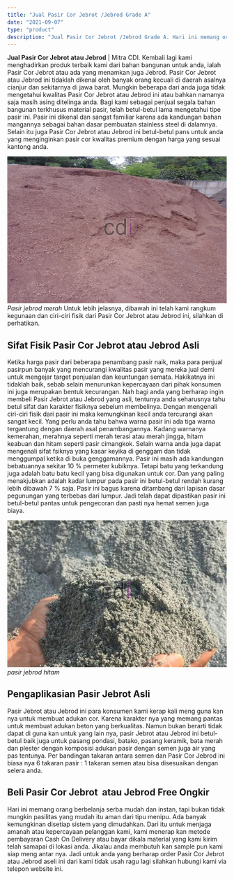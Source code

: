 ```yaml
---
title: "Jual Pasir Cor Jebrot /Jebrod Grade A"
date: "2021-09-07"
type: "product"
description: "Jual Pasir Cor Jebrot /Jebrod Grade A. Hari ini memang orang berbelanja serba mudah dan instan, tapi bukan tidak mungkin pasilitas yang mudah itu aman dari t..."
---
```


**Jual Pasir Cor Jebrot atau Jebrod** | Mitra CDI. Kembali lagi kami menghadirkan produk terbaik kami dari bahan bangunan untuk anda, ialah Pasir Cor Jebrot atau ada yang menamkan juga Jebrod. Pasir Cor Jebrot atau Jebrod ini tidaklah dikenal oleh banyak orang kecuali di daerah asalnya cianjur dan sekitarnya di jawa barat. Mungkin beberapa dari anda juga tidak mengetahui kwalitas Pasir Cor Jebrot atau Jebrod ini atau bahkan namanya saja masih asing ditelinga anda.
Bagi kami sebagai penjual segala bahan bangunan terkhusus material pasir, telah betul-betul lama mengetahui tipe pasir ini. Pasir ini dikenal dan sangat familiar karena ada kandungan bahan mangannya sebagai bahan dasar pembuatan stainless steel di dalamnya. Selain itu juga Pasir Cor Jebrot atau Jebrod ini betul-betul pans untuk anda yang menginginkan pasir cor kwalitas premium dengan harga yang sesuai kantong anda.

![Pasir jebrod merah](/images/product/pasir-jebrod-merah.jpg)
*Pasir jebrod merah*
Untuk lebih jelasnya, dibawah ini telah kami rangkum kegunaan dan ciri-ciri fisik dari Pasir Cor Jebrot atau Jebrod ini, silahkan di perhatikan.

 ## Sifat Fisik Pasir Cor Jebrot atau Jebrod Asli
    
Ketika harga pasir dari beberapa penambang pasir naik, maka para penjual pasirpun banyak yang mencurangi kwalitas pasir yang mereka jual demi untuk mengejar target penjualan dan keuntungan semata. Hakikatnya ini tidaklah baik, sebab selain menurunkan kepercayaan dari pihak konsumen ini juga merupakan bentuk kecurangan. Nah bagi anda yang berharap ingin membeli Pasir Jebrot atau Jebrod yang asli, tentunya anda seharusnya tahu betul sifat dan karakter fisiknya sebelum membelinya. Dengan mengenali ciri-ciri fisik dari pasir ini maka kemungkinan kecil anda tercurangi akan sangat kecil.
Yang perlu anda tahu bahwa warna pasir ini ada tiga warna tergantung dengan daerah asal penambangannya. Kadang warnanya kemerahan, merahnya seperti merah terasi atau merah jingga, hitam keabuan dan hitam seperti pasir cimangkok. Selain warna anda juga dapat mengenali sifat fsiknya yang kasar keyika di genggam dan tidak menggumpal ketika di buka genggamannya.
Pasir ini masih ada kandungan bebatuannya sekitar 10 % permeter kubiknya. Tetapi batu yang terkandung juga adalah batu batu kecil yang bisa digunakan untuk cor. Dan yang paling menakjubkan adalah kadar lumpur pada pasir ini betul-betul rendah kurang lebih dibawah 7 % saja. Pasir ini bagus karena ditambang dari lapisan dasar pegunungan yang terbebas dari lumpur. Jadi telah dapat dipastikan pasir ini betul-betul pantas untuk pengecoran dan pasti nya hemat semen juga biaya.

![pasir jebrod hitam](/images/product/pasir-jebrod.jpg)
*pasir jebrod hitam*

 ## Pengaplikasian Pasir Jebrot Asli
    
Pasir Jebrot atau Jebrod ini para konsumen kami kerap kali meng guna kan nya untuk membuat adukan cor. Karena karakter nya yang memang pantas untuk membuat adukan beton yang berkualitas. Namun bukan berarti tidak dapat di guna kan untuk yang lain nya, pasir Jebrot atau Jebrod ini betul-betul baik juga untuk pasang pondasi, batako, pasang keramik, bata merah dan plester dengan komposisi adukan pasir dengan semen juga air yang pas tentunya. Per bandingan takaran antara semen dan Pasir Cor Jebrod ini biasa nya 6 takaran pasir : 1 takaran semen atau bisa disesuaikan dengan selera anda.

 ## Beli Pasir Cor Jebrot  atau Jebrod Free Ongkir
    
Hari ini memang orang berbelanja serba mudah dan instan, tapi bukan tidak mungkin pasilitas yang mudah itu aman dari tipu menipu. Ada banyak kemungkinan disetiap sistem yang dimudahkan. Dari itu untuk menjaga amanah atau kepercayaan pelanggan kami, kami menerap kan metode pembayaran Cash On Delivery atau bayar dikala material yang kami kirim telah samapai di lokasi anda. Jikalau anda membutuh kan sample pun kami siap meng antar nya. Jadi untuk anda yang berharap order Pasir Cor Jebrot atau Jebrod aseli ini dari kami tidak usah ragu lagi silahkan hubungi kami via telepon website ini.
